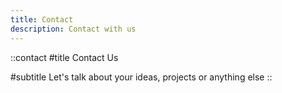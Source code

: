 ```yaml
---
title: Contact
description: Contact with us
---
```


::contact
#title
Contact Us

#subtitle
Let's talk about your ideas, projects or anything else
::
